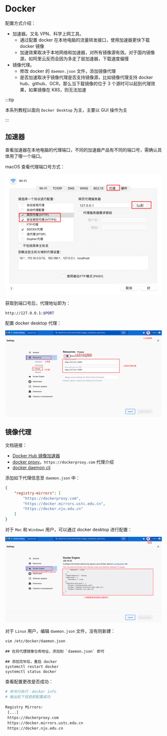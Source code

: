 # Docker

配置方式介绍：

* 加速器。又名 VPN、科学上网工具。
  * 通过配置 docker 在本地电脑的流量转发接口，使用加速器更快下载 docker 镜像
  * 加速效果取决于本地网络和加速器，对所有镜像源有效。对于国内镜像源，如阿里云反而会因为多走了层加速器，下载速度偏慢
* 镜像代理。
  * 修改 docker 的 `daemon.json` 文件，添加镜像代理
  * 是否加速取决于镜像代理是否支持镜像源，比如镜像代理支持 docker hub、github、GCR，那么当下载镜像的位于 3 个源时可以起到代理效果，如果镜像在 K8S，则无法加速

:::tip

本系列教程以面向 `Docker Desktop` 为主，主要以 GUI 操作为主

:::

## 加速器

查看加速器在本地电脑的代理端口，不同的加速器产品有不同的端口号，需确认具体用了哪一个端口。

macOS 查看代理端口号方式：

![proxy_docker_port](./image/docker/proxy_docker_port.jpg)

获取到端口号后，代理地址即为：

```bash
http://127.0.0.1:$PORT
```

配置 docker desktop 代理：

![proxy_docker_setting](./image/docker/proxy_docker_setting.jpg)

## 镜像代理

文档链接：

* [Docker Hub 镜像加速器](https://gist.github.com/y0ngb1n/7e8f16af3242c7815e7ca2f0833d3ea6)
* [docker proxy](https://dockerproxy.com/docs)。`https://dockerproxy.com` 代理介绍
* [docker daemon cli](https://docs.docker.com/engine/reference/commandline/dockerd/)

添加如下代理信息至 `daemon.json` 中：

```json
{
    "registry-mirrors": [
        "https://dockerproxy.com",
        "https://docker.mirrors.ustc.edu.cn",
        "https://docker.nju.edu.cn"
    ]
}
```

对于 `Mac` 和 `Windows` 用户，可以通过 docker desktop 进行配置：

![proxy_docker_daemon](./image/docker/proxy_docker_daemon.jpg)

对于 `Linux` 用户，编辑 `daemon.json` 文件，没有则新建：

```shell
vim /etc/docker/daemon.json

## 在将代理镜像仓库地址，添加到 `daemon.json` 即可

## 添加完毕后，重启 docker
systemctl restart docker
systemctl status docker
```

查看配置更改是否成功：

```bash
# 命令行执行：docker info
# 输出如下信息即配置成功

Registry Mirrors:
 [...]
 https://dockerproxy.com
 https://docker.mirrors.ustc.edu.cn
 https://docker.nju.edu.cn
```